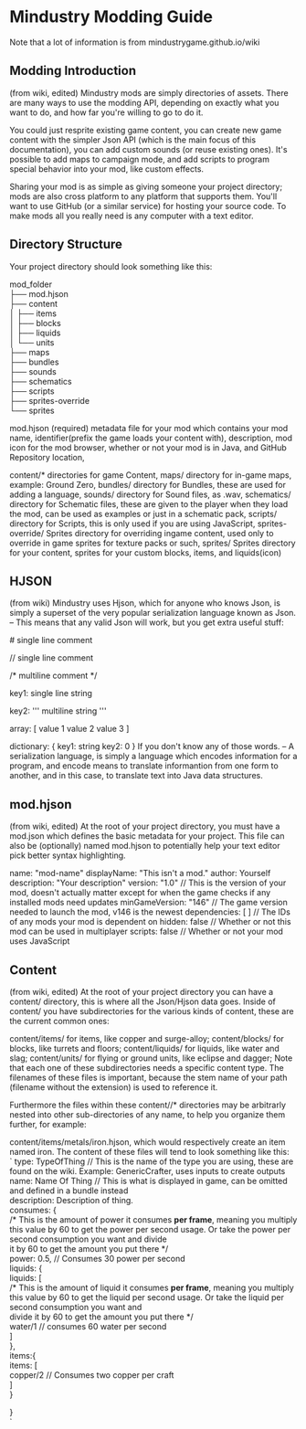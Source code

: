 # Mindustry Modding Guide
Note that a lot of information is from mindustrygame.github.io/wiki

## Modding Introduction
(from wiki, edited) Mindustry mods are simply directories of assets. There are many ways to use the modding API, depending on exactly what you want to do, and how far you're willing to go to do it.

You could just resprite existing game content, you can create new game content with the simpler Json API (which is the main focus of this documentation), you can add custom sounds (or reuse existing ones). It's possible to add maps to campaign mode, and add scripts to program special behavior into your mod, like custom effects.

Sharing your mod is as simple as giving someone your project directory; mods are also cross platform to any platform that supports them. You'll want to use GitHub (or a similar service) for hosting your source code. To make mods all you really need is any computer with a text editor.

## Directory Structure
Your project directory should look something like this:

mod_folder<br>
├── mod.hjson<br>
├── content<br>
│   ├── items<br>
│   ├── blocks<br>
│   ├── liquids<br>
│   └── units<br>
├── maps<br>
├── bundles<br>
├── sounds<br>
├── schematics<br>
├── scripts<br>
├── sprites-override<br>
└── sprites<br>

mod.hjson (required) metadata file for your mod which contains your mod name, identifier(prefix the game loads your content with), description, mod icon for the mod browser, whether or not your mod is in Java, and GitHub Repository location,

content/* directories for game Content,
maps/ directory for in-game maps, example: Ground Zero,
bundles/ directory for Bundles, these are used for adding a language,
sounds/ directory for Sound files, as .wav,
schematics/ directory for Schematic files, these are given to the player when they load the mod, can be used as examples or just in a schematic pack,
scripts/ directory for Scripts, this is only used if you are using JavaScript,
sprites-override/ Sprites directory for overriding ingame content, used only to override in game sprites for texture packs or such,
sprites/ Sprites directory for your content, sprites for your custom blocks, items, and liquids(icon)

## HJSON
(from wiki) Mindustry uses Hjson, which for anyone who knows Json, is simply a superset of the very popular serialization language known as Json. – This means that any valid Json will work, but you get extra useful stuff:

\# single line comment

// single line comment

/* multiline
comment */

key1: single line string

key2:
'''
multiline
string
'''

array: [ value 1
        value 2
        value 3 ]

dictionary: { key1: string
        key2: 0 }
If you don't know any of those words. – A serialization language, is simply a language which encodes information for a program, and encode means to translate informantion from one form to another, and in this case, to translate text into Java data structures.

## mod.hjson
(from wiki, edited) At the root of your project directory, you must have a mod.json which defines the basic metadata for your project. This file can also be (optionally) named mod.hjson to potentially help your text editor pick better syntax highlighting.

name: "mod-name"
displayName: "This isn't a mod."
author: Yourself
description: "Your description"
version: "1.0" // This is the version of your mod, doesn't actually matter except for when the game checks if any installed mods need updates
minGameVersion: "146" // The game version needed to launch the mod, v146 is the newest
dependencies: [ ] // The IDs of any mods your mod is dependent on
hidden: false // Whether or not this mod can be used in multiplayer
scripts: false // Whether or not your mod uses JavaScript

## Content
(from wiki, edited) At the root of your project directory you can have a content/ directory, this is where all the Json/Hjson data goes. Inside of content/ you have subdirectories for the various kinds of content, these are the current common ones:

content/items/ for items, like copper and surge-alloy;
content/blocks/ for blocks, like turrets and floors;
content/liquids/ for liquids, like water and slag;
content/units/ for flying or ground units, like eclipse and dagger;
Note that each one of these subdirectories needs a specific content type. The filenames of these files is important, because the stem name of your path (filename without the extension) is used to reference it.

Furthermore the files within these content/<content-type>/* directories may be arbitrarly nested into other sub-directories of any name, to help you organize them further, for example:

content/items/metals/iron.hjson, which would respectively create an item named iron.
The content of these files will tend to look something like this: <br>
`
type: TypeOfThing // This is the name of the type you are using, these are found on the wiki. Example: GenericCrafter, uses inputs to create outputs<br>
name: Name Of Thing // This is what is displayed in game, can be omitted and defined in a bundle instead<br>
description: Description of thing.<br>
consumes: {<br>
  /* This is the amount of power it consumes **per frame**, meaning you multiply this value by 60 to get the power per second usage. Or take the power per second consumption you want and divide <br>it by 60 to get the amount you put there \*/<br>
  power: 0.5, // Consumes 30 power per second<br>
  liquids: {<br>
    liquids: [<br>
      /* This is the amount of liquid it consumes **per frame**, meaning you multiply this value by 60 to get the liquid per second usage. Or take the liquid per second consumption you want and  <br>          divide it by 60 to get the amount you put there */<br>
      water/1 // consumes 60 water per second<br>
    \]<br>
  },<br>
  items:{<br>
    items: [<br>
      copper/2 // Consumes two copper per craft<br>
    \]<br>
  }<br>
  
}<br>
`
